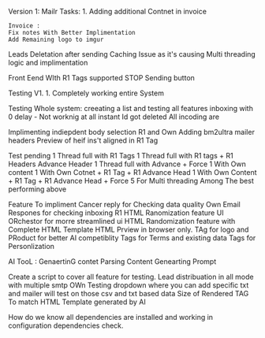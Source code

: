 Version 1:
    Mailr
    Tasks: 1. Adding additional Contnet in invoice

    Invoice :
    Fix notes With Better Implimentation
    Add Remaining logo to imgur 

Leads Deletation after sending
Caching Issue as it's causing
Multi threading logic and implimentation 

Front Eend WIth R1 Tags supported 
STOP Sending button 

Testing V1. 1. Completely working entire System


Testing Whole system: 
creeating a list and testing all features
 inboxing with 0 delay - Not worknig at all instant Id got deleted 
 All incoding are 


Implimenting indiepdent body selection R1 and Own
Adding bm2ultra mailer headers
Preview of heif ins't aligned in R1 Tag


Test pending 
1 Thread full with R1 Tags 
1 Thread full with R1 tags + R1 Headers Advance Header
1 Thread full with Advance + Force 
1 With Own content 
1 With Own Cotnet + R1 Tag + R1 Advance Head 
1 With Own Content + R1 Tag + R1 Advance Head + Force
5 For Multi threading Among The best performing above


Feature To impliment
Cancer reply for Checking data quality 
Own Email Respones for checking inboxing 
R1 HTML Ranomization feature 
UI ORchestor for morre streamlined ui 
HTML Randomization feature with Complete HTML Template 
HTML Prview in browser only. 
TAg for logo and PRoduct for better AI competiblity 
Tags for Terms and existing data 
Tags for Personlization 


AI TooL :
GenaertinG contet
Parsing Content 
Genearting Prompt 

Create a script to cover all feature for testing. 
Lead distribuation in all mode with multiple smtp 
OWn Testing dropdown where you can add specific txt and mailer will test on those 
csv and txt based data
Size of Rendered TAG To match HTML Template generated by AI 

How do we know all dependencies are installed and working in configuration dependencies check. 
